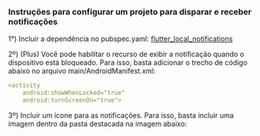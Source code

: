 ### Instruções para configurar um projeto para disparar e receber notificações

1°) Incluir a dependência no pubspec.yaml: [flutter_local_notifications](https://pub.dev/packages/flutter_local_notifications)

2º) (Plus) Você pode habilitar o recurso de exibir a notificação quando o dispositivo está bloqueado. Para isso, basta adicionar o trecho de código abaixo no arquivo main/AndroidManifest.xml:
```yaml
<activity
	android:showWhenLocked="true"
	android:turnScreenOn="true">
```

3º) Incluir um ícone para as notificações. Para isso, basta incluir uma imagem dentro da pasta destacada na imagem abaixo:
